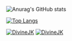 ![Anurag's GitHub stats](https://github-readme-stats.vercel.app/api?username=DivineJK&show_icons=true&theme=highcontrast) 

[![Top Langs](https://github-readme-stats.vercel.app/api/top-langs/?username=DivineJK&theme=dark&layout=compact)](https://github.com/anuraghazra/github-readme-stats) 

[![DivineJK](https://img.shields.io/endpoint?url=https%3A%2F%2Fatcoder-badges.now.sh%2Fapi%2Fatcoder%2Fjson%2FDivineJK)](https://atcoder.jp/users/DivineJK) [![DivineJK](https://img.shields.io/endpoint?url=https%3A%2F%2Fatcoder-badges.now.sh%2Fapi%2Fcodeforces%2Fjson%2FDivineJK)](https://codeforces.com/profile/DivineJK)

